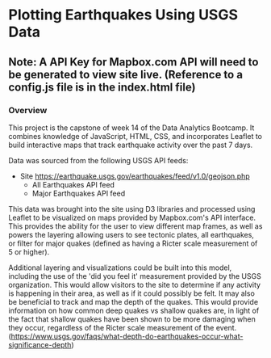 # Plotting Earthquakes Using USGS Data 

## Note:  A API Key for Mapbox.com API will need to be generated to view site live.  (Reference to a config.js file is in the index.html file) 

### Overview 
This project is the capstone of week 14 of the Data Analytics Bootcamp.  It combines knowledge of JavaScript, HTML, CSS, and incorporates Leaflet to build interactive maps that track earthquake activity over the past 7 days.  

Data was sourced from the following USGS API feeds: 
- Site https://earthquake.usgs.gov/earthquakes/feed/v1.0/geojson.php
  - All Earthquakes API feed 
  - Major Earthquakes API feed 
  
This data was brought into the site using D3 libraries and processed using Leaflet to be visualized on maps provided by Mapbox.com's API interface.  This provides the ability for the user to view different map frames, as well as powers the layering allowing users to see tectonic plates, all earthquakes, or filter for major quakes (defined as having a Ricter scale measurement of 5 or higher). 

Additional layering and visualizations could be built into this model, including the use of the 'did you feel it' measurement provided by the USGS organization.  This would allow visitors to the site to determine if any activity is happening in their area, as well as if it could possibly be felt.  It may also be beneficial to track and map the depth of the quakes.  This would provide information on how common deep quakes vs shallow quakes are, in light of the fact that shallow quakes have been shown to be more damaging when they occur, regardless of the Ricter scale measurement of the event.  (https://www.usgs.gov/faqs/what-depth-do-earthquakes-occur-what-significance-depth) 


 
